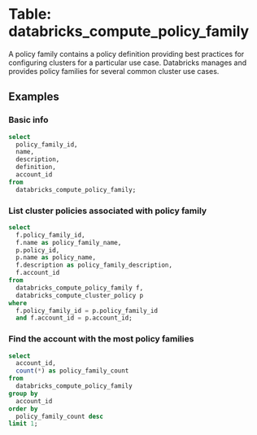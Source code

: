 # Table: databricks_compute_policy_family

A policy family contains a policy definition providing best practices for configuring clusters for a particular use case. Databricks manages and provides policy families for several common cluster use cases.

## Examples

### Basic info

```sql
select
  policy_family_id,
  name,
  description,
  definition,
  account_id
from
  databricks_compute_policy_family;
```

### List cluster policies associated with policy family

```sql
select
  f.policy_family_id,
  f.name as policy_family_name,
  p.policy_id,
  p.name as policy_name,
  f.description as policy_family_description,
  f.account_id
from
  databricks_compute_policy_family f,
  databricks_compute_cluster_policy p
where
  f.policy_family_id = p.policy_family_id
  and f.account_id = p.account_id;
```

### Find the account with the most policy families

```sql
select
  account_id,
  count(*) as policy_family_count
from
  databricks_compute_policy_family
group by
  account_id
order by
  policy_family_count desc
limit 1;
```